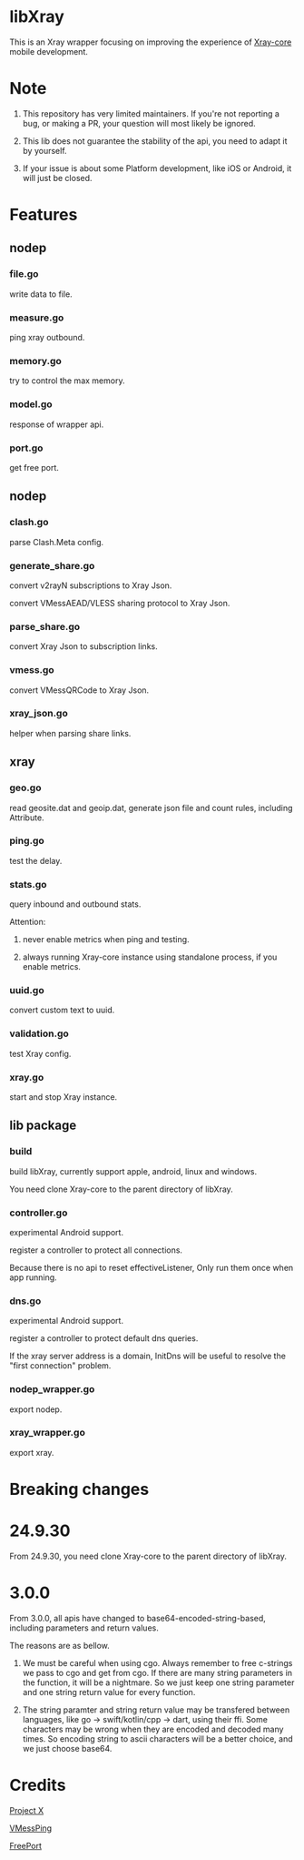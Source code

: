 # libXray

This is an Xray wrapper focusing on improving the experience of [Xray-core](https://github.com/XTLS/Xray-core) mobile development.

# Note

1. This repository has very limited maintainers. If you're not reporting a bug, or making a PR, your question will most likely be ignored.

2. This lib does not guarantee the stability of the api, you need to adapt it by yourself.

3. If your issue is about some Platform development, like iOS or Android, it will just be closed.

# Features

## nodep

### file.go

write data to file.

### measure.go

ping xray outbound.

### memory.go

try to control the max memory.

### model.go

response of wrapper api.

### port.go

get free port.

## nodep

### clash.go

parse Clash.Meta config.

### generate_share.go

convert v2rayN subscriptions to Xray Json.

convert VMessAEAD/VLESS sharing protocol to Xray Json.

### parse_share.go

convert Xray Json to subscription links.

### vmess.go

convert VMessQRCode to Xray Json.

### xray_json.go

helper when parsing share links.

## xray

### geo.go

read geosite.dat and geoip.dat, generate json file and count rules, including Attribute.

### ping.go

test the delay.

### stats.go

query inbound and outbound stats.

Attention: 

1. never enable metrics when ping and testing.

2. always running Xray-core instance using standalone process, if you enable metrics.

### uuid.go

convert custom text to uuid.

### validation.go

test Xray config.

### xray.go

start and stop Xray instance.

## lib package

### build

build libXray, currently support apple, android, linux and windows.

You need clone Xray-core to the parent directory of libXray.

### controller.go

experimental Android support.

register a controller to protect all connections.

Because there is no api to reset effectiveListener, Only run them once when app running.

### dns.go

experimental Android support.

register a controller to protect default dns queries.

If the xray server address is a domain, InitDns will be useful to resolve the "first connection" problem.

### nodep_wrapper.go

export nodep.

### xray_wrapper.go

export xray.

# Breaking changes

# 24.9.30

From 24.9.30, you need clone Xray-core to the parent directory of libXray.

# 3.0.0

From 3.0.0, all apis have changed to base64-encoded-string-based, including parameters and return values.

The reasons are as bellow.

1. We must be careful when using cgo. Always remember to free c-strings we pass to cgo and get from cgo. If there are many string parameters in the function, it will be a nightmare. So we just keep one string parameter and one string return value for every function.

2. The string paramter and string return value may be transfered between languages, like go -> swift/kotlin/cpp -> dart, using their ffi. Some characters may be wrong when they are encoded and decoded many times. So encoding string to ascii characters will be a better choice, and we just choose base64.

# Credits

[Project X](https://github.com/XTLS/Xray-core)

[VMessPing](https://github.com/v2fly/vmessping)

[FreePort](https://github.com/phayes/freeport)
